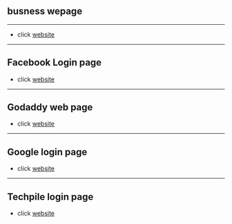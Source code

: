 ## busness wepage
----

- click [website](https://Ramsakal143.github.io/webpage/index.html)
----

## Facebook Login page


- click [website](https://Ramsakal143.github.io/webpage/facebook-login/index.html)
----

## Godaddy web page


- click [website](https://Ramsakal143.github.io/webpage/Godaddy/index.html)
----

## Google login page


- click [website](https://Ramsakal143.github.io/webpage/Google/index.html)
-----

## Techpile login page


- click [website](https://Ramsakal143.github.io/webpage/Techpile/index.html)
